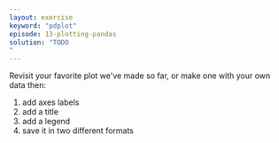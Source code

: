```yaml
---
layout: exercise
keyword: "pdplot"
episode: 13-plotting-pandas
solution: "TODO
"
---
```


Revisit your favorite plot we've made so far, or make one with your own data then:

1. add axes labels
2. add a title
3. add a legend
4. save it in two different formats
